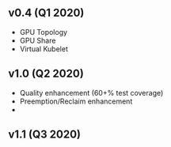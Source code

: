 ## v0.4 (Q1 2020)

* GPU Topology
* GPU Share
* Virtual Kubelet

## v1.0 (Q2 2020)

* Quality enhancement (60+% test coverage)
* Preemption/Reclaim enhancement
* 

## v1.1 (Q3 2020)
